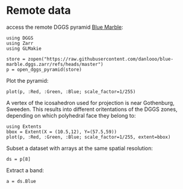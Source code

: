 # Remote data

access the remote DGGS pyramid [Blue Marble](https://github.com/danlooo/blue-marble.dggs.zarr):

```@example remote_blue_marble
using DGGS
using Zarr
using GLMakie

store = zopen("https://raw.githubusercontent.com/danlooo/blue-marble.dggs.zarr/refs/heads/master")
p = open_dggs_pyramid(store)
```

Plot the pyramid:

```@example remote_blue_marble
plot(p, :Red, :Green, :Blue; scale_factor=1/255)
```

A vertex of the icosahedron used for projection is near Gothenburg, Sweeden.
This results into different oritentations of the DGGS zones, depending on which polyhedral face they belong to:

```@example remote_blue_marble
using Extents
bbox = Extent(X = (10.5,12), Y=(57.5,59))
plot(p, :Red, :Green, :Blue; scale_factor=1/255, extent=bbox)
```


Subset a dataset with arrays at the same spatial resolution:

```@example remote_blue_marble
ds = p[8]
```

Extract a band:

```@example remote_blue_marble
a = ds.Blue
```
